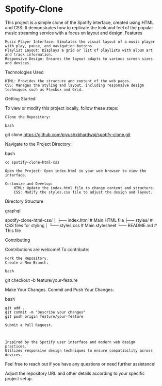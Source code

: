# Spotify-Clone
This project is a simple clone of the Spotify interface, created using HTML and CSS. It demonstrates how to replicate the look and feel of the popular music streaming service with a focus on layout and design.
Features

    Music Player Interface: Simulates the visual layout of a music player with play, pause, and navigation buttons.
    Playlist Layout: Displays a grid or list of playlists with album art and track information.
    Responsive Design: Ensures the layout adapts to various screen sizes and devices.

Technologies Used

    HTML: Provides the structure and content of the web pages.
    CSS: Manages the styling and layout, including responsive design techniques such as Flexbox and Grid.

Getting Started

To view or modify this project locally, follow these steps:

    Clone the Repository:

    bash

git clone https://github.com/piyushxbhardwaj/spotify-clone.git

Navigate to the Project Directory:

bash

    cd spotify-clone-html-css

    Open the Project: Open index.html in your web browser to view the interface.

    Customize and Develop:
        HTML: Update the index.html file to change content and structure.
        CSS: Modify the styles.css file to adjust the design and layout.

Directory Structure

graphql

spotify-clone-html-css/
│
├── index.html         # Main HTML file
├── styles/            # CSS files for styling
│   └── styles.css     # Main stylesheet
└── README.md          # This file

Contributing

Contributions are welcome! To contribute:

    Fork the Repository.
    Create a New Branch:

    bash

git checkout -b feature/your-feature

Make Your Changes.
Commit and Push Your Changes:

bash

    git add .
    git commit -m "Describe your changes"
    git push origin feature/your-feature

    Submit a Pull Request.



    Inspired by the Spotify user interface and modern web design practices.
    Utilizes responsive design techniques to ensure compatibility across devices.

Feel free to reach out if you have any questions or need further assistance!

Adjust the repository URL and other details according to your specific project setup.
